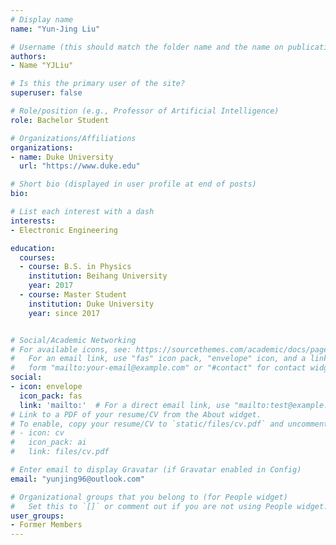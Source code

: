 ```yaml
---
# Display name
name: "Yun-Jing Liu"

# Username (this should match the folder name and the name on publications)
authors:
- Name "YJLiu"

# Is this the primary user of the site?
superuser: false

# Role/position (e.g., Professor of Artificial Intelligence)
role: Bachelor Student

# Organizations/Affiliations
organizations:
- name: Duke University
  url: "https://www.duke.edu"

# Short bio (displayed in user profile at end of posts)
bio: 

# List each interest with a dash
interests:
- Electronic Engineering

education:
  courses:
  - course: B.S. in Physics 
    institution: Beihang University
    year: 2017
  - course: Master Student
    institution: Duke University
    year: since 2017


# Social/Academic Networking
# For available icons, see: https://sourcethemes.com/academic/docs/page-builder/#icons
#   For an email link, use "fas" icon pack, "envelope" icon, and a link in the
#   form "mailto:your-email@example.com" or "#contact" for contact widget.
social:
- icon: envelope
  icon_pack: fas
  link: 'mailto:'  # For a direct email link, use "mailto:test@example.org".
# Link to a PDF of your resume/CV from the About widget.
# To enable, copy your resume/CV to `static/files/cv.pdf` and uncomment the lines below.
# - icon: cv
#   icon_pack: ai
#   link: files/cv.pdf

# Enter email to display Gravatar (if Gravatar enabled in Config)
email: "yunjing96@outlook.com"

# Organizational groups that you belong to (for People widget)
#   Set this to `[]` or comment out if you are not using People widget.
user_groups:
- Former Members 
---
```

